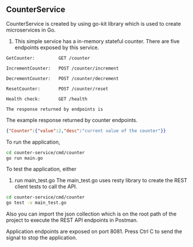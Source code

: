 ## CounterService

CounterService is created by using go-kit library which is used to create microservices in Go.

1. This simple service has a in-memory stateful counter. There are five endpoints exposed by this service.
```
GetCounter:         GET /counter  

IncrementCounter:   POST /counter/increment

DecrementCounter:   POST /counter/decrement

ResetCounter:       POST /counter/reset

Health check:       GET /health

The response returned by endpoints is
```
The example response returned by counter endpoints.
```json
{"Counter":{"value":2,"desc":"current value of the counter"}}
```
To run the application, 
```bash
cd counter-service/cmd/counter
go run main.go
```

To test the application, either 
1. run main_test.go
The main_test.go uses resty library to create the REST client tests to call the API. 
```bash
cd counter-service/cmd/counter
go test -v main_test.go
```
Also you can import the json collection which is on the root path of the project to execute the REST API
endpoints in Postman.

Application endpoints are exposed on port 8081. Press Ctrl C to send the signal to stop the application.


